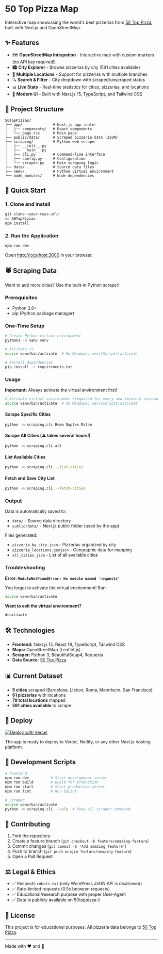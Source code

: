# 50 Top Pizza Map

Interactive map showcasing the world's best pizzerias from [50 Top Pizza](https://www.50toppizza.it/), built with Next.js and OpenStreetMap.

## ✨ Features

- 🗺️ **OpenStreetMap Integration** - Interactive map with custom markers (no API key required!)
- 🏙️ **City Explorer** - Browse pizzerias by city (591 cities available)
- 📍 **Multiple Locations** - Support for pizzerias with multiple branches
- 🔍 **Search & Filter** - City dropdown with scraped/unscraped status
- 📊 **Live Stats** - Real-time statistics for cities, pizzerias, and locations
- 🎨 **Modern UI** - Built with Next.js 15, TypeScript, and Tailwind CSS

## 📁 Project Structure

```
50TopPizzas/
├── app/              # Next.js app router
│   ├── components/   # React components
│   └── page.tsx      # Main page
├── public/data/      # Scraped pizzeria data (JSON)
├── scraping/         # Python web scraper
│   ├── __init__.py
│   ├── __main__.py
│   ├── cli.py        # Command-line interface
│   ├── config.py     # Configuration
│   └── scraper.py    # Main scraping logic
├── data/             # Source data files
├── venv/             # Python virtual environment
└── node_modules/     # Node dependencies
```

## 🚀 Quick Start

### 1. Clone and Install

```bash
git clone <your-repo-url>
cd 50TopPizzas
npm install
```

### 2. Run the Application

```bash
npm run dev
```

Open [http://localhost:3000](http://localhost:3000) in your browser.

## 🕷️ Scraping Data

Want to add more cities? Use the built-in Python scraper!

### Prerequisites

- Python 3.8+
- pip (Python package manager)

### One-Time Setup

```bash
# Create Python virtual environment
python3 -m venv venv

# Activate it
source venv/bin/activate  # On Windows: venv\Scripts\activate

# Install dependencies
pip install -r requirements.txt
```

### Usage

**Important:** Always activate the virtual environment first!

```bash
# Activate virtual environment (required for every new terminal session)
source venv/bin/activate  # On Windows: venv\Scripts\activate
```

#### Scrape Specific Cities

```bash
python -m scraping.cli Roma Naples Milan
```

#### Scrape All Cities (⚠️ takes several hours!)

```bash
python -m scraping.cli all
```

#### List Available Cities

```bash
python -m scraping.cli --list-cities
```

#### Fetch and Save City List

```bash
python -m scraping.cli --fetch-cities
```

### Output

Data is automatically saved to:
- `data/` - Source data directory
- `public/data/` - Next.js public folder (used by the app)

Files generated:
- `pizzeria_by_city.json` - Pizzerias organized by city
- `pizzeria_locations.geojson` - Geographic data for mapping
- `all_cities.json` - List of all available cities

### Troubleshooting

**Error: `ModuleNotFoundError: No module named 'requests'`**

You forgot to activate the virtual environment! Run:
```bash
source venv/bin/activate
```

**Want to exit the virtual environment?**
```bash
deactivate
```

## 🛠️ Technologies

- **Frontend:** Next.js 15, React 19, TypeScript, Tailwind CSS
- **Maps:** OpenStreetMap (Leaflet.js)
- **Scraper:** Python 3, BeautifulSoup4, Requests
- **Data Source:** [50 Top Pizza](https://www.50toppizza.it/)

## 📊 Current Dataset

- **5 cities** scraped (Barcelona, Lisbon, Roma, Mannheim, San Francisco)
- **61 pizzerias** with locations
- **79 total locations** mapped
- **591 cities available** to scrape

## 🚢 Deploy

[![Deploy with Vercel](https://vercel.com/button)](https://vercel.com/new)

The app is ready to deploy to Vercel, Netlify, or any other Next.js hosting platform.

## 📝 Development Scripts

```bash
# Frontend
npm run dev          # Start development server
npm run build        # Build for production
npm run start        # Start production server
npm run lint         # Run ESLint

# Scraper
source venv/bin/activate
python -m scraping.cli --help  # Show all scraper commands
```

## 🤝 Contributing

1. Fork the repository
2. Create a feature branch (`git checkout -b feature/amazing-feature`)
3. Commit changes (`git commit -m 'Add amazing feature'`)
4. Push to branch (`git push origin feature/amazing-feature`)
5. Open a Pull Request

## ⚖️ Legal & Ethics

- ✅ Respects `robots.txt` (only WordPress JSON API is disallowed)
- ✅ Rate-limited requests (0.5s between requests)
- ✅ Educational/research purpose with proper User-Agent
- ✅ Data is publicly available on 50toppizza.it

## 📄 License

This project is for educational purposes. All pizzeria data belongs to [50 Top Pizza](https://www.50toppizza.it/).

---

Made with ❤️ and 🍕
